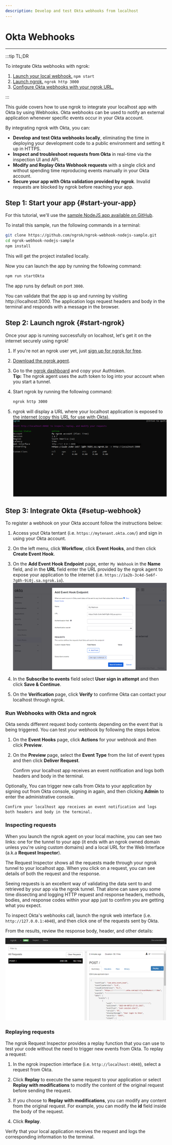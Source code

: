 ```yaml
---
description: Develop and test Okta webhooks from localhost
---
```


# Okta Webhooks
------------

:::tip TL;DR

To integrate Okta webhooks with ngrok:
1. [Launch your local webhook.](#start-your-app) `npm start`
1. [Launch ngrok.](#start-ngrok) `ngrok http 3000`
1. [Configure Okta webhooks with your ngrok URL.](#setup-webhook)

:::


This guide covers how to use ngrok to integrate your localhost app with Okta by using Webhooks.
Okta webhooks can be used to notify an external application whenever specific events occur in your Okta account. 

By integrating ngrok with Okta, you can:

- **Develop and test Okta webhooks locally**, eliminating the time in deploying your development code to a public environment and setting it up in HTTPS.
- **Inspect and troubleshoot requests from Okta** in real-time via the inspection UI and API.
- **Modify and Replay Okta Webhook requests** with a single click and without spending time reproducing events manually in your Okta account.
- **Secure your app with Okta validation provided by ngrok**. Invalid requests are blocked by ngrok before reaching your app.


## **Step 1**: Start your app {#start-your-app}

For this tutorial, we'll use the [sample NodeJS app available on GitHub](https://github.com/ngrok/ngrok-webhook-nodejs-sample). 

To install this sample, run the following commands in a terminal:

```bash
git clone https://github.com/ngrok/ngrok-webhook-nodejs-sample.git
cd ngrok-webhook-nodejs-sample
npm install
```

This will get the project installed locally.

Now you can launch the app by running the following command: 

```bash
npm run startOkta
```

The app runs by default on port `3000`. 

You can validate that the app is up and running by visiting http://localhost:3000. The application logs request headers and body in the terminal and responds with a message in the browser.


## **Step 2**: Launch ngrok {#start-ngrok}

Once your app is running successfully on localhost, let's get it on the internet securely using ngrok! 

1. If you're not an ngrok user yet, just [sign up for ngrok for free](https://ngrok.com/signup).

1. [Download the ngrok agent](https://ngrok.com/download).

1. Go to the [ngrok dashboard](https://dashboard.ngrok.com) and copy your Authtoken. <br />
    **Tip:** The ngrok agent uses the auth token to log into your account when you start a tunnel.
    
1. Start ngrok by running the following command:
    ```bash
    ngrok http 3000
    ```

1. ngrok will display a URL where your localhost application is exposed to the internet (copy this URL for use with Okta).
    ![ngrok agent running](/img/integrations/launch_ngrok_tunnel.png)


## **Step 3**: Integrate Okta {#setup-webhook}

To register a webhook on your Okta account follow the instructions below:

1. Access yout Okta tentant (i.e. `https://mytenant.okta.com/`) and sign in using your Okta account.

1. On the left menu, click **Workflow**, click **Event Hooks**, and then click **Create Event Hook**.

1. On the **Add Event Hook Endpoint** page, enter `My Webhook` in the **Name** field, and in the **URL** field enter the URL provided by the ngrok agent to expose your application to the internet (i.e. `https://1a2b-3c4d-5e6f-7g8h-9i0j.sa.ngrok.io`).
    ![Okta URL to Publish](img/ngrok_url_configuration_okta.png)

1. In the **Subscribe to events** field select **User sign in attempt** and then click **Save & Continue**.

1. On the **Verification** page, click **Verify** to confirme Okta can contact your localhost through ngrok.


### Run Webhooks with Okta and ngrok

Okta sends different request body contents depending on the event that is being triggered.
You can test your webhook by following the steps below.

1. On the **Event Hooks** page, click **Actions** for your webhook and then click **Preview**.

1. On the **Preview** page, select the **Event Type** from the list of event types and then click **Deliver Request**.

    Confirm your localhost app receives an event notification and logs both headers and body in the terminal.

Optionally, You can trigger new calls from Okta to your application by signing out from Okta console, signing in again, and then clicking **Admin** to enter the administrative console.

    Confirm your localhost app receives an event notification and logs both headers and body in the terminal.


### Inspecting requests

When you launch the ngrok agent on your local machine, you can see two links: one for the tunnel to your app (it ends with an ngrok owned domain unless you're using custom domains) and a local URL for the Web Interface (a.k.a **Request Inspector**).

The Request Inspector shows all the requests made through your ngrok tunnel to your localhost app. When you click on a request, you can see details of both the request and the response.

Seeing requests is an excellent way of validating the data sent to and retrieved by your app via the ngrok tunnel. That alone can save you some time dissecting and logging HTTP request and response headers, methods, bodies, and response codes within your app just to confirm you are getting what you expect.

To inspect Okta's webhooks call, launch the ngrok web interface (i.e. `http://127.0.0.1:4040`), and then click one of the requests sent by Okta.

From the results, review the response body, header, and other details:

![ngrok Request Inspector](img/ngrok_introspection_okta_webhooks.png)


### Replaying requests

The ngrok Request Inspector provides a replay function that you can use to test your code without the need to trigger new events from Okta. To replay a request:

1. In the ngrok inspection interface (i.e. `http://localhost:4040`), select a request from Okta.

1. Click **Replay** to execute the same request to your application or select **Replay with modifications** to modify the content of the original request before sending the request.

1. If you choose to **Replay with modifications**, you can modify any content from the original request. For example, you can modify the **id** field inside the body of the request.

1. Click **Replay**.

Verify that your local application receives the request and logs the corresponding information to the terminal.

